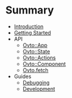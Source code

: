 # Summary

- [Introduction](README.md)
- [Getting Started](guides/tutorial.md)
- API
  - [Ovto::App](api/app.md)
  - [Ovto::State](api/state.md)
  - [Ovto::Actions](api/actions.md)
  - [Ovto::Component](api/component.md)
  - [Ovto.fetch](api/fetch.md)
- Guides
  - [Debugging](guides/debugging.md)
  - [Development](guides/development.md)
